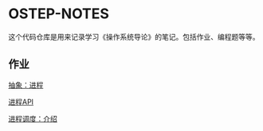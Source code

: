 # OSTEP-NOTES
这个代码仓库是用来记录学习《操作系统导论》的笔记。包括作业、编程题等等。

## 作业

[抽象：进程](https://github.com/Songrui625/OSTEP-NOTES/blob/main/hw1.md)

[进程API](https://github.com/Songrui625/OSTEP-NOTES/blob/main/ch5-hw.md)

[进程调度：介绍](https://github.com/Songrui625/OSTEP-NOTES/blob/main/hw/ch7-hw.md)
